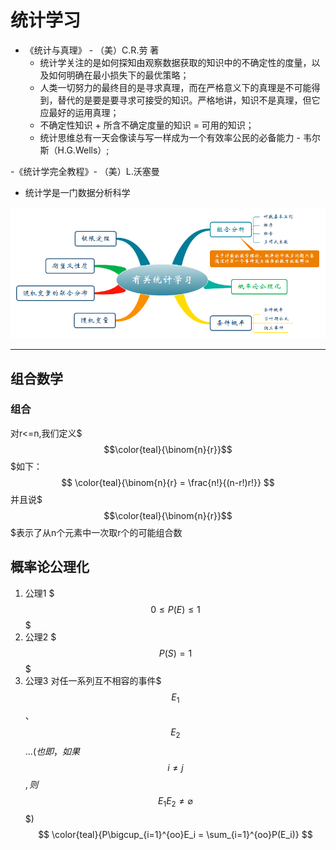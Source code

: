 # 统计学习 #

- 《统计与真理》 - （美）C.R.劳 著
	- 统计学关注的是如何探知由观察数据获取的知识中的不确定性的度量，以及如何明确在最小损失下的最优策略；
	- 人类一切努力的最终目的是寻求真理，而在严格意义下的真理是不可能得到，替代的是要是要寻求可接受的知识。严格地讲，知识不是真理，但它应最好的运用真理；
	- 不确定性知识 + 所含不确定度量的知识 = 可用的知识；
	- 统计思维总有一天会像读与写一样成为一个有效率公民的必备能力 - 韦尔斯（H.G.Wells）;

-《统计学完全教程》- （美）L.沃塞曼
   - 统计学是一门数据分析科学

![](有关统计学习.png)

---

## 组合数学 ##
### 组合 ###

对r<=n,我们定义$$$\color{teal}{\binom{n}{r}}$$$如下：
$$
\color{teal}{\binom{n}{r} = \frac{n!}{(n-r!)r!}}
$$
并且说$$$\color{teal}{\binom{n}{r}}$$$表示了从n个元素中一次取r个的可能组合数

## 概率论公理化 ##
1. 公理1 $$$0\le{P(E)}\le{1}$$$
1. 公理2 $$${P(S)} = {1}$$$
1. 公理3 对任一系列互不相容的事件$$${E_1}$$$、$$${E_2}$$$...(也即，如果$$${i}\neq{j}$$$,则$$${E_1}{E_2}\neq{\varnothing}$$$)
$$
\color{teal}{P\bigcup_{i=1}^{oo}E_i = \sum_{i=1}^{oo}P(E_i)}
$$
